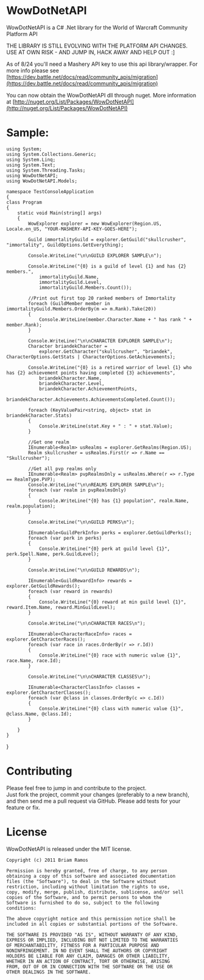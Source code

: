 WowDotNetAPI
=========
WowDotNetAPI is a C# .Net library for the World of Warcraft Community Platform API

THE LIBRARY IS STILL EVOLVING WITH THE PLATFORM API CHANGES. USE AT OWN RISK - AND JUMP IN, HACK AWAY AND HELP OUT :]

As of 8/24 you'll need a Mashery API key to use this api library/wrapper. For more info please see
[https://dev.battle.net/docs/read/community_apis/migration](https://dev.battle.net/docs/read/community_apis/migration)

You can now obtain the WowDotNetAPI dll through nuget. More information at [http://nuget.org/List/Packages/WowDotNetAPI](http://nuget.org/List/Packages/WowDotNetAPI)

Sample:
=========
    using System;
    using System.Collections.Generic;
    using System.Linq;
    using System.Text;
    using System.Threading.Tasks;
    using WowDotNetAPI;
    using WowDotNetAPI.Models;

    namespace TestConsoleApplication
    {
    class Program
    {
        static void Main(string[] args)
        {
            WowExplorer explorer = new WowExplorer(Region.US, Locale.en_US, "YOUR-MASHERY-API-KEY-GOES-HERE");

            Guild immortalityGuild = explorer.GetGuild("skullcrusher", "immortality", GuildOptions.GetEverything);

            Console.WriteLine("\n\nGUILD EXPLORER SAMPLE\n");

            Console.WriteLine("{0} is a guild of level {1} and has {2} members.",
                immortalityGuild.Name,
                immortalityGuild.Level,
                immortalityGuild.Members.Count());

            //Print out first top 20 ranked members of Immortality
            foreach (GuildMember member in immortalityGuild.Members.OrderBy(m => m.Rank).Take(20))
            {
                Console.WriteLine(member.Character.Name + " has rank " + member.Rank);
            }

            Console.WriteLine("\n\nCHARACTER EXPLORER SAMPLE\n");
            Character briandekCharacter =
                explorer.GetCharacter("skullcrusher", "briandek", CharacterOptions.GetStats | CharacterOptions.GetAchievements);

            Console.WriteLine("{0} is a retired warrior of level {1} who has {2} achievement points having completed {3} achievements",
                briandekCharacter.Name,
                briandekCharacter.Level,
                briandekCharacter.AchievementPoints,
                briandekCharacter.Achievements.AchievementsCompleted.Count());

            foreach (KeyValuePair<string, object> stat in briandekCharacter.Stats)
            {
                Console.WriteLine(stat.Key + " : " + stat.Value);
            }

            //Get one realm
            IEnumerable<Realm> usRealms = explorer.GetRealms(Region.US);
            Realm skullcrusher = usRealms.First(r => r.Name == "Skullcrusher");

            //Get all pvp realms only
            IEnumerable<Realm> pvpRealmsOnly = usRealms.Where(r => r.Type == RealmType.PVP);
            Console.WriteLine("\n\nREALMS EXPLORER SAMPLE\n");
            foreach (var realm in pvpRealmsOnly)
            {
                Console.WriteLine("{0} has {1} population", realm.Name, realm.population);
            }

            Console.WriteLine("\n\nGUILD PERKS\n");

            IEnumerable<GuildPerkInfo> perks = explorer.GetGuildPerks();
            foreach (var perk in perks)
            {
                Console.WriteLine("{0} perk at guild level {1}", perk.Spell.Name, perk.GuildLevel);
            }

            Console.WriteLine("\n\nGUILD REWARDS\n");

            IEnumerable<GuildRewardInfo> rewards = explorer.GetGuildRewards();
            foreach (var reward in rewards)
            {
                Console.WriteLine("{0} reward at min guild level {1}", reward.Item.Name, reward.MinGuildLevel);
            }

            Console.WriteLine("\n\nCHARACTER RACES\n");

            IEnumerable<CharacterRaceInfo> races = explorer.GetCharacterRaces();
            foreach (var race in races.OrderBy(r => r.Id))
            {
                Console.WriteLine("{0} race with numeric value {1}", race.Name, race.Id);
            }

            Console.WriteLine("\n\nCHARACTER CLASSES\n");

            IEnumerable<CharacterClassInfo> classes = explorer.GetCharacterClasses();
            foreach (var @class in classes.OrderBy(c => c.Id))
            {
                Console.WriteLine("{0} class with numeric value {1}", @class.Name, @class.Id);
            }

        }
    }
}





Contributing
============
 
Please feel free to jump in and contribute to the project.  
Just fork the project, commit your changes (preferably to a new branch), and then send me a pull request via GitHub. 
Please add tests for your feature or fix.
 

 
License
=======
 
WowDotNetAPI is released under the MIT license.
 
    Copyright (c) 2011 Briam Ramos
 
    Permission is hereby granted, free of charge, to any person
    obtaining a copy of this software and associated documentation
    files (the "Software"), to deal in the Software without
    restriction, including without limitation the rights to use,
    copy, modify, merge, publish, distribute, sublicense, and/or sell
    copies of the Software, and to permit persons to whom the
    Software is furnished to do so, subject to the following
    conditions:
 
    The above copyright notice and this permission notice shall be
    included in all copies or substantial portions of the Software.
 
    THE SOFTWARE IS PROVIDED "AS IS", WITHOUT WARRANTY OF ANY KIND,
    EXPRESS OR IMPLIED, INCLUDING BUT NOT LIMITED TO THE WARRANTIES
    OF MERCHANTABILITY, FITNESS FOR A PARTICULAR PURPOSE AND
    NONINFRINGEMENT. IN NO EVENT SHALL THE AUTHORS OR COPYRIGHT
    HOLDERS BE LIABLE FOR ANY CLAIM, DAMAGES OR OTHER LIABILITY,
    WHETHER IN AN ACTION OF CONTRACT, TORT OR OTHERWISE, ARISING
    FROM, OUT OF OR IN CONNECTION WITH THE SOFTWARE OR THE USE OR
    OTHER DEALINGS IN THE SOFTWARE.
